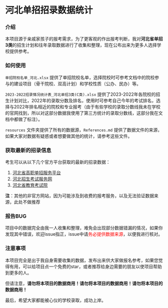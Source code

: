 # 河北单招招录数据统计

### 介绍

本项目源于亲戚家孩子的报考需求，为了更客观的作出报考判断，我对**河北省单招3类**的招生计划和往年录取数据进行了收集和整理，现在公布出来为更多人选择学校提供参考。

### 如何使用

`单招院校名单_河北.xlsx` 提供了单招院校名单，选择院校时可参考文档中的院校参与的建设项目（骨干院校、双高计划）和学校性质（公办、民办）等。

`2023-2022招录情况统计表_河北单招3类(C类).xlsx` 提供了2023-2022年各院校的招生计划对比，2022年的录取分数及排名，使用时可参考自己今年的考试排名，选择与2022年排名相近的院校和专业报考（由于有些学校的录取分数线我未在学校的官网找到，所以对这部分数据我使用了第三方统计的录取分数线，这部分我在文档中都做了标注）。

`resources` 文件夹提供了所有的数据源，`References.md` 提供了数据文件的来源，如果大家对数据有疑惑或者想要做其他的统计，请参考这些文件。

### 获取最新的招录信息

考生可以从以下几个官方平台获取的最新的招录数据：


1. [河北省高职单招服务平台](http://hebgzdz.sjziei.com)
2. [河北招生考试服务网](http://www.hebeeb.com)
3. [河北省教育考试院](http://www.hebeea.edu.cn)

**注**：其他的非官方网站，因为可能涉及到收费的报考服务，以及无法验证数据来源，此处不做推荐

### 报告BUG

项目中的数据完全由我一人收集和整理，难免会出现部分数据错漏的情况，如果你发现其中错误，欢迎issue指正，issue中请<font color="red">务必提供数据来源</font>，以便我进行核对。

### 注意事项

本项目完全是出于我自身需要收集的数据，发布出来供大家做报名参考，如果您觉得有用，可以给项目点一个免费的star，或者推荐给身边需要的朋友以使项目帮助到更多的人。

但请注意，**请勿将本项目的数据商用！请勿将本项目的数据商用！请勿将本项目的数据商用！**

最后，希望大家都能被心仪的学校录取，成功上岸。

